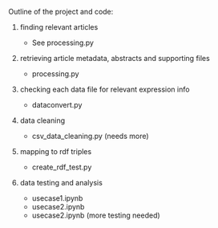 Outline of the project and code:

1. finding relevant articles
    - See processing.py

2. retrieving article metadata, abstracts and supporting files
    - processing.py

3. checking each data file for relevant expression info
    - dataconvert.py
   
4. data cleaning
    - csv_data_cleaning.py (needs more)

5. mapping to rdf triples
    - create_rdf_test.py

6. data testing and analysis
    - usecase1.ipynb
    - usecase2.ipynb
    - usecase2.ipynb
    (more testing needed)
